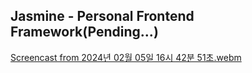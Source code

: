 ## Jasmine - Personal Frontend Framework(Pending...)


[Screencast from 2024년 02월 05일 16시 42분 51초.webm](https://github.com/resetmerlin/Jasmine/assets/108568153/8b2d1139-d518-4318-bdd2-7d051c989885)
